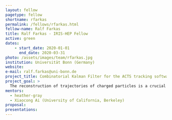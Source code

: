 ```yaml
---
layout: fellow
pagetype: fellow
shortname: rfarkas
permalink: /fellows/rfarkas.html
fellow-name: Ralf Farkas
title: Ralf Farkas - IRIS-HEP Fellow
active: green
dates:
    - start_date: 2020-01-01
      end_date: 2020-03-31
photo: /assets/images/team/rfarkas.jpg
institution: Universität Bonn (Germany)
website:
e-mail: ralf.farkas@uni-bonn.de
project_title: Combinatorial Kalman Filter for the ACTS tracking software
project_goal: >
  The reconstruction of trajectories of charged particles is a crucial task for most HEP experiments. The ACTS (A Common Tracking Software) aims to provide an experiment-independent suite of tools that enable future high-energy particle physics experiments to implement their full track reconstruction chain. I will be working on the implementation and validation of a Combinatorial Kalman Filter (CKF) in the ACTS framework.
mentors:
  - heather-gray
  - Xiaocong Ai (University of California, Berkeley)
proposal:
presentations:
---
```

